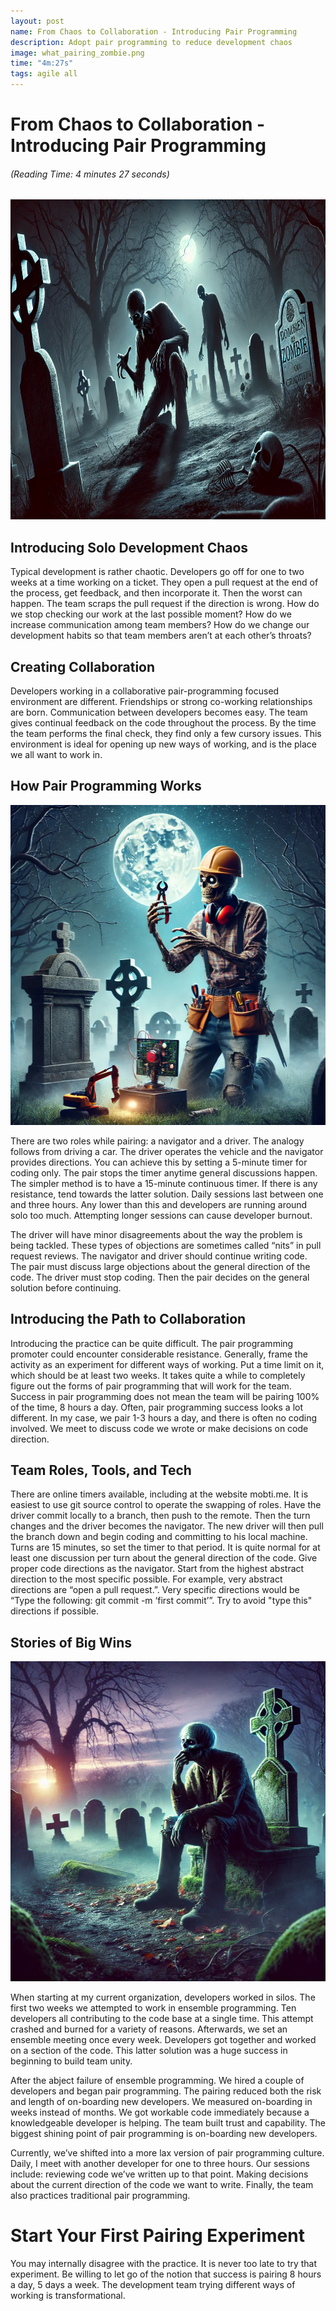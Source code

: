 ```yaml
---
layout: post
name: From Chaos to Collaboration - Introducing Pair Programming
description: Adopt pair programming to reduce development chaos  
image: what_pairing_zombie.png
time: "4m:27s"
tags: agile all
---
```


<div class="w-full text-center">
    <h1>From Chaos to Collaboration - Introducing Pair Programming  </h1>
    <h6>(Reading Time: 4 minutes 27 seconds)</h6>
</div>

<p align="center" width="100%">
    <img src="/assets/images/zombie_shoulder_surfing.png"  alt="Zombie Leaping Over Chasm" height="512" width="512" />
</p>  

## Introducing Solo Development Chaos
Typical development is rather chaotic. Developers go off for one to two weeks at a time working on a ticket. They open a 
pull request at the end of the process, get feedback, and then incorporate it. Then the worst can happen. The team scraps 
the pull request if the direction is wrong. How do we stop checking our work at the last possible moment? How do we increase 
communication among team members? How do we change our development habits so that team members aren’t at each other’s throats?

## Creating Collaboration
Developers working in a collaborative pair-programming focused environment are different. Friendships or strong co-working 
relationships are born. Communication between developers becomes easy. The team gives continual feedback on the code 
throughout the process. By the time the team performs the final check, they find only a few cursory issues. This environment 
is ideal for opening up new ways of working, and is the place we all want to work in.

## How Pair Programming Works
<p align="center" width="100%">
    <img src="/assets/images/engineer_zombie.png"  alt="Zombie Leaping Over Chasm" height="512" width="512" />
</p>  

There are two roles while pairing: a navigator and a driver. The analogy follows from driving a car. The driver operates 
the vehicle and the navigator provides directions. You can achieve this by setting a 5-minute timer for coding only. The 
pair stops the timer anytime general discussions happen. The simpler method is to have a 15-minute continuous timer. If 
there is any resistance, tend towards the latter solution. Daily sessions last between one and three hours. Any lower than 
this and developers are running around solo too much. Attempting longer sessions can cause developer burnout.

The driver will have minor disagreements about the way the problem is being tackled. These types of objections are sometimes 
called “nits” in pull request reviews. The navigator and driver should continue writing code. The pair must discuss large 
objections about the general direction of the code. The driver must stop coding. Then the pair decides on the general 
solution before continuing.

## Introducing the Path to Collaboration
Introducing the practice can be quite difficult. The pair programming promoter could encounter considerable resistance. 
Generally, frame the activity as an experiment for different ways of working. Put a time limit on it, which should be at 
least two weeks. It takes quite a while to completely figure out the forms of pair programming that will work for the 
team. Success in pair programming does not mean the team will be pairing 100% of the time, 8 hours a day. Often, pair 
programming success looks a lot different. In my case, we pair 1-3 hours a day, and there is often no coding involved. We 
meet to discuss code we wrote or make decisions on code direction.

## Team Roles, Tools, and Tech
There are online timers available, including at the website mobti.me. It is easiest to use git source control to operate 
the swapping of roles. Have the driver commit locally to a branch, then push to the remote. Then the turn changes and the 
driver becomes the navigator. The new driver will then pull the branch down and begin coding and committing to his local 
machine. Turns are 15 minutes, so set the timer to that period. It is quite normal for at least one discussion per turn 
about the general direction of the code. Give proper code directions as the navigator. Start from the highest abstract 
direction to the most specific possible. For example, very abstract directions are “open a pull request.”. Very specific 
directions would be “Type the following: git commit -m ‘first commit’”. Try to avoid "type this" directions if possible.

## Stories of Big Wins
<p align="center" width="100%">
    <img src="/assets/images/reflection_zombie.png"  alt="Zombie Leaping Over Chasm" height="512" width="512" />
</p>  

When starting at my current organization, developers worked in silos. The first two weeks we attempted to work in ensemble 
programming. Ten developers all contributing to the code base at a single time. This attempt crashed and burned for a variety 
of reasons. Afterwards, we set an ensemble meeting once every week. Developers got together and worked on a section of the 
code. This latter solution was a huge success in beginning to build team unity.

After the abject failure of ensemble programming. We hired a couple of developers and began pair programming. The pairing 
reduced both the risk and length of on-boarding new developers. We measured on-boarding in weeks instead of months. We got 
workable code immediately because a knowledgeable developer is helping. The team built trust and capability. The biggest 
shining point of pair programming is on-boarding new developers.

Currently, we’ve shifted into a more lax version of pair programming culture. Daily, I meet with another developer for one 
to three hours. Our sessions include: reviewing code we’ve written up to that point. Making decisions about the current 
direction of the code we want to write. Finally, the team also practices traditional pair programming.

# Start Your First Pairing Experiment

You may internally disagree with the practice. It is never too late to try that experiment. Be willing to let go of the 
notion that success is pairing 8 hours a day, 5 days a week. The development team trying different ways of working is 
transformational.



